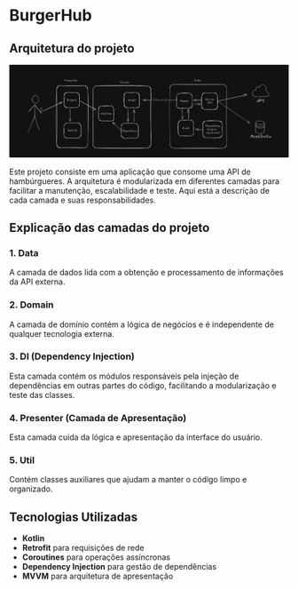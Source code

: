 # BurgerHub

## Arquitetura do projeto

![FluxodoProjeto](https://github.com/ViniciusWessner/Burgers-Hub/blob/dev/assets/FlameShot_23_08_11_28.png)

Este projeto consiste em uma aplicação que consome uma API de hambúrgueres. A arquitetura é modularizada em diferentes camadas para facilitar a manutenção, escalabilidade e teste. Aqui está a descrição de cada camada e suas responsabilidades.

## Explicação das camadas do projeto

### 1. **Data**
A camada de dados lida com a obtenção e processamento de informações da API externa.

### 2. **Domain**
A camada de domínio contém a lógica de negócios e é independente de qualquer tecnologia externa.

### 3. **DI (Dependency Injection)**
Esta camada contém os módulos responsáveis pela injeção de dependências em outras partes do código, facilitando a modularização e teste das classes.

### 4. **Presenter (Camada de Apresentação)**
Esta camada cuida da lógica e apresentação da interface do usuário.

### 5. **Util**
Contém classes auxiliares que ajudam a manter o código limpo e organizado.

## Tecnologias Utilizadas
- **Kotlin**
- **Retrofit** para requisições de rede
- **Coroutines** para operações assíncronas
- **Dependency Injection** para gestão de dependências
- **MVVM** para arquitetura de apresentação
